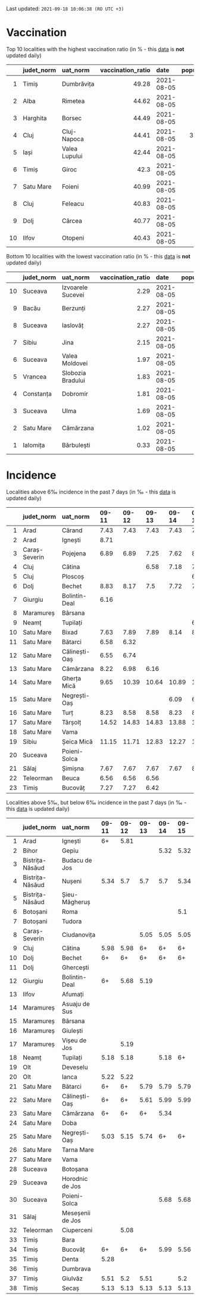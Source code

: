 Last updated: `2021-09-18 10:06:38 (RO UTC +3)`  
# Vaccination  
Top 10 localities with the highest vaccination ratio (in % - this [data](https://vaccinare-covid.gov.ro/situatia-vaccinarii-in-romania/) is **not** updated daily)  
  
|    | judet_norm   | uat_norm      |   vaccination_ratio | date       |   population |   dose_1 |
|---:|:-------------|:--------------|--------------------:|:-----------|-------------:|---------:|
|  1 | Timiș        | Dumbrăvița    |               49.28 | 2021-08-05 |        14668 |     7228 |
|  2 | Alba         | Rimetea       |               44.62 | 2021-08-05 |         1013 |      452 |
|  3 | Harghita     | Borsec        |               44.49 | 2021-08-05 |         2675 |     1190 |
|  4 | Cluj         | Cluj-Napoca   |               44.41 | 2021-08-05 |       327272 |   145341 |
|  5 | Iași         | Valea Lupului |               42.44 | 2021-08-05 |        10086 |     4280 |
|  6 | Timiș        | Giroc         |               42.3  | 2021-08-05 |        17954 |     7595 |
|  7 | Satu Mare    | Foieni        |               40.99 | 2021-08-05 |         1932 |      792 |
|  8 | Cluj         | Feleacu       |               40.83 | 2021-08-05 |         4134 |     1688 |
|  9 | Dolj         | Cârcea        |               40.77 | 2021-08-05 |         2838 |     1157 |
| 10 | Ilfov        | Otopeni       |               40.43 | 2021-08-05 |        18314 |     7404 |
  
Bottom 10 localities with the lowest vaccination ratio (in % - this [data](https://vaccinare-covid.gov.ro/situatia-vaccinarii-in-romania/) is **not** updated daily)  
  
|    | judet_norm   | uat_norm          |   vaccination_ratio | date       |   population |   dose_1 |
|---:|:-------------|:------------------|--------------------:|:-----------|-------------:|---------:|
| 10 | Suceava      | Izvoarele Sucevei |                2.29 | 2021-08-05 |         2143 |       49 |
|  9 | Bacău        | Berzunți          |                2.27 | 2021-08-05 |         5279 |      120 |
|  8 | Suceava      | Iaslovăț          |                2.27 | 2021-08-05 |         4721 |      107 |
|  7 | Sibiu        | Jina              |                2.15 | 2021-08-05 |         3671 |       79 |
|  6 | Suceava      | Valea Moldovei    |                1.97 | 2021-08-05 |         4680 |       92 |
|  5 | Vrancea      | Slobozia Bradului |                1.83 | 2021-08-05 |         8807 |      161 |
|  4 | Constanța    | Dobromir          |                1.81 | 2021-08-05 |         3702 |       67 |
|  3 | Suceava      | Ulma              |                1.69 | 2021-08-05 |         2242 |       38 |
|  2 | Satu Mare    | Cămărzana         |                1.02 | 2021-08-05 |         2346 |       24 |
|  1 | Ialomița     | Bărbulești        |                0.33 | 2021-08-05 |         7599 |       25 |
  
# Incidence  
Localities above 6‰ incidence in the past 7 days (in ‰ - this [data](https://data.gov.ro/dataset/transparenta-covid) is updated daily)  
  
|    | judet_norm    | uat_norm      | 09-11   | 09-12   | 09-13   | 09-14   | 09-15   | 09-16   | 09-17   |
|---:|:--------------|:--------------|:--------|:--------|:--------|:--------|:--------|:--------|:--------|
|  1 | Arad          | Cărand        | 7.43    | 7.43    | 7.43    | 7.43    | 7.43    | 10.22   | 10.22   |
|  2 | Arad          | Ignești       | 8.71    |         |         |         |         |         |         |
|  3 | Caraș-Severin | Pojejena      | 6.89    | 6.89    | 7.25    | 7.62    | 8.34    | 9.07    | 9.07    |
|  4 | Cluj          | Cătina        |         |         | 6.58    | 7.18    | 7.78    | 7.78    | 8.38    |
|  5 | Cluj          | Ploscoș       |         |         |         |         | 6.43    | 9.65    | 9.65    |
|  6 | Dolj          | Bechet        | 8.83    | 8.17    | 7.5     | 7.72    | 7.5     | 6.4     |         |
|  7 | Giurgiu       | Bolintin-Deal | 6.16    |         |         |         |         |         |         |
|  8 | Maramureș     | Bârsana       |         |         |         |         |         |         | 6.07    |
|  9 | Neamț         | Tupilați      |         |         |         |         | 6.12    | 6.12    | 6.59    |
| 10 | Satu Mare     | Bixad         | 7.63    | 7.89    | 7.89    | 8.14    | 8.14    | 7.63    | 7.0     |
| 11 | Satu Mare     | Bătarci       | 6.58    | 6.32    |         |         |         |         | 6.06    |
| 12 | Satu Mare     | Călinești-Oaș | 6.55    | 6.74    |         |         |         |         |         |
| 13 | Satu Mare     | Cămărzana     | 8.22    | 6.98    | 6.16    |         |         |         |         |
| 14 | Satu Mare     | Gherța Mică   | 9.65    | 10.39   | 10.64   | 10.89   | 10.89   | 10.14   | 8.91    |
| 15 | Satu Mare     | Negrești-Oaș  |         |         |         | 6.09    | 6.38    | 6.44    | 6.5     |
| 16 | Satu Mare     | Turț          | 8.23    | 8.58    | 8.58    | 8.23    | 8.23    | 6.72    | 6.61    |
| 17 | Satu Mare     | Târșolț       | 14.52   | 14.83   | 14.83   | 13.88   | 14.52   | 13.88   | 12.62   |
| 18 | Satu Mare     | Vama          |         |         |         |         |         |         | 6.77    |
| 19 | Sibiu         | Șeica Mică    | 11.15   | 11.71   | 12.83   | 12.27   | 11.15   | 11.15   | 11.15   |
| 20 | Suceava       | Poieni-Solca  |         |         |         |         |         |         | 6.12    |
| 21 | Sălaj         | Șimișna       | 7.67    | 7.67    | 7.67    | 7.67    | 8.53    | 7.67    | 6.82    |
| 22 | Teleorman     | Beuca         | 6.56    | 6.56    | 6.56    |         |         |         |         |
| 23 | Timiș         | Bucovăț       | 7.27    | 7.27    | 6.42    |         |         |         |         |
  
Localities above 5‰, but below 6‰ incidence in the past 7 days (in ‰ - this [data](https://data.gov.ro/dataset/transparenta-covid) is updated daily)  
  
|    | judet_norm      | uat_norm         | 09-11   | 09-12   | 09-13   | 09-14   | 09-15   | 09-16   | 09-17   |
|---:|:----------------|:-----------------|:--------|:--------|:--------|:--------|:--------|:--------|:--------|
|  1 | Arad            | Ignești          | 6+      | 5.81    |         |         |         |         |         |
|  2 | Bihor           | Gepiu            |         |         |         | 5.32    | 5.32    | 5.32    | 5.32    |
|  3 | Bistrița-Năsăud | Budacu de Jos    |         |         |         |         |         |         | 5.04    |
|  4 | Bistrița-Năsăud | Nușeni           | 5.34    | 5.7     | 5.7     | 5.7     | 5.34    | 5.7     | 5.7     |
|  5 | Bistrița-Năsăud | Șieu-Măgheruș    |         |         |         |         |         | 5.26    |         |
|  6 | Botoșani        | Roma             |         |         |         |         | 5.1     | 5.61    | 5.35    |
|  7 | Botoșani        | Tudora           |         |         |         |         |         |         | 5.22    |
|  8 | Caraș-Severin   | Ciudanovița      |         |         | 5.05    | 5.05    | 5.05    | 5.05    | 5.05    |
|  9 | Cluj            | Cătina           | 5.98    | 5.98    | 6+      | 6+      | 6+      | 6+      | 6+      |
| 10 | Dolj            | Bechet           | 6+      | 6+      | 6+      | 6+      | 6+      | 6+      | 5.96    |
| 11 | Dolj            | Ghercești        |         |         |         |         |         |         | 5.39    |
| 12 | Giurgiu         | Bolintin-Deal    | 6+      | 5.68    | 5.19    |         |         |         |         |
| 13 | Ilfov           | Afumați          |         |         |         |         |         | 5.34    | 5.7     |
| 14 | Maramureș       | Asuaju de Sus    |         |         |         |         |         | 5.7     | 5.7     |
| 15 | Maramureș       | Bârsana          |         |         |         |         |         | 5.64    | 6+      |
| 16 | Maramureș       | Giulești         |         |         |         |         |         |         | 5.37    |
| 17 | Maramureș       | Vișeu de Jos     |         | 5.19    |         |         |         |         |         |
| 18 | Neamț           | Tupilați         | 5.18    | 5.18    |         | 5.18    | 6+      | 6+      | 6+      |
| 19 | Olt             | Deveselu         |         |         |         |         |         | 5.29    | 5.29    |
| 20 | Olt             | Ianca            | 5.22    | 5.22    |         |         |         |         |         |
| 21 | Satu Mare       | Bătarci          | 6+      | 6+      | 5.79    | 5.79    | 5.79    | 5.53    | 6+      |
| 22 | Satu Mare       | Călinești-Oaș    | 6+      | 6+      | 5.61    | 5.99    | 5.99    | 5.8     | 5.61    |
| 23 | Satu Mare       | Cămărzana        | 6+      | 6+      | 6+      | 5.34    |         |         |         |
| 24 | Satu Mare       | Doba             |         |         |         |         |         | 5.26    | 5.59    |
| 25 | Satu Mare       | Negrești-Oaș     | 5.03    | 5.15    | 5.74    | 6+      | 6+      | 6+      | 6+      |
| 26 | Satu Mare       | Tarna Mare       |         |         |         |         |         |         | 5.32    |
| 27 | Satu Mare       | Vama             |         |         |         |         |         | 5.81    | 6+      |
| 28 | Suceava         | Botoșana         |         |         |         |         |         | 5.2     | 5.57    |
| 29 | Suceava         | Horodnic de Jos  |         |         |         |         |         | 5.24    | 5.64    |
| 30 | Suceava         | Poieni-Solca     |         |         |         | 5.68    | 5.68    | 5.68    | 6+      |
| 31 | Sălaj           | Meseșenii de Jos |         |         |         |         |         |         | 5.05    |
| 32 | Teleorman       | Ciuperceni       |         | 5.08    |         |         |         |         |         |
| 33 | Timiș           | Bara             |         |         |         |         |         | 5.83    | 5.83    |
| 34 | Timiș           | Bucovăț          | 6+      | 6+      | 6+      | 5.99    | 5.56    | 5.13    | 5.56    |
| 35 | Timiș           | Denta            | 5.28    |         |         |         |         |         |         |
| 36 | Timiș           | Dumbrava         |         |         |         |         |         |         | 5.46    |
| 37 | Timiș           | Giulvăz          | 5.51    | 5.2     | 5.51    |         | 5.2     |         |         |
| 38 | Timiș           | Secaș            | 5.13    | 5.13    | 5.13    | 5.13    | 5.13    |         |         |